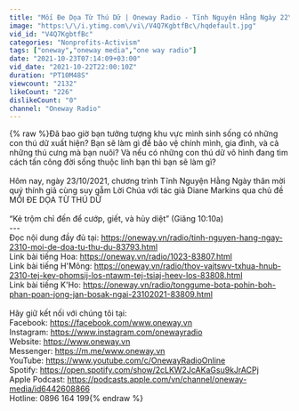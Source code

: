```yaml
---
title: "Mối Đe Dọa Từ Thú Dữ | Oneway Radio - Tĩnh Nguyện Hằng Ngày 22\/10\/2021"
image: "https:\/\/i.ytimg.com\/vi\/V4Q7KgbtfBc\/hqdefault.jpg"
vid_id: "V4Q7KgbtfBc"
categories: "Nonprofits-Activism"
tags: ["oneway","oneway media","one way radio"]
date: "2021-10-23T07:14:09+03:00"
vid_date: "2021-10-22T22:00:10Z"
duration: "PT10M48S"
viewcount: "2132"
likeCount: "226"
dislikeCount: "0"
channel: "Oneway Radio"
---
```

{% raw %}Đã bao giờ bạn tưởng tượng khu vực mình sinh sống có những con thú dữ xuất hiện? Bạn sẽ làm gì để bảo vệ chính mình, gia đình, và cả những thú cưng mà bạn nuôi? Và nếu có những con thú dữ vô hình đang tìm cách tấn công đời sống thuộc linh bạn thì bạn sẽ làm gì?  <br /><br />Hôm nay, ngày 23/10/2021, chương trình Tĩnh Nguyện Hằng Ngày thân mời quý thính giả cùng suy gẫm Lời Chúa với tác giả Diane Markins qua chủ đề MỐI ĐE DỌA TỪ THÚ DỮ<br /><br />“Kẻ trộm chỉ đến để cướp, giết, và hủy diệt” (Giăng 10:10a)<br />---<br />Đọc nội dung đầy đủ tại: <a rel="nofollow" target="blank" href="https://oneway.vn/radio/tinh-nguyen-hang-ngay-2310-moi-de-doa-tu-thu-du-83793.html">https://oneway.vn/radio/tinh-nguyen-hang-ngay-2310-moi-de-doa-tu-thu-du-83793.html</a><br />Link bài tiếng Hoa: <a rel="nofollow" target="blank" href="https://oneway.vn/radio/1023-83807.html">https://oneway.vn/radio/1023-83807.html</a><br />Link bài tiếng H'Mông: <a rel="nofollow" target="blank" href="https://oneway.vn/radio/thov-vajtswv-txhua-hnub-2310-tej-kev-phomsij-los-ntawm-tej-tsiaj-heev-los-83808.html">https://oneway.vn/radio/thov-vajtswv-txhua-hnub-2310-tej-kev-phomsij-los-ntawm-tej-tsiaj-heev-los-83808.html</a><br />Link bài tiếng K'Ho: <a rel="nofollow" target="blank" href="https://oneway.vn/radio/tonggume-bota-pohin-boh-phan-poan-jong-jan-bosak-ngai-23102021-83809.html">https://oneway.vn/radio/tonggume-bota-pohin-boh-phan-poan-jong-jan-bosak-ngai-23102021-83809.html</a><br /><br />Hãy giữ kết nối với chúng tôi tại:<br />Facebook: <a rel="nofollow" target="blank" href="https://facebook.com/www.oneway.vn">https://facebook.com/www.oneway.vn</a><br />Instagram: <a rel="nofollow" target="blank" href="https://www.instagram.com/onewayradio">https://www.instagram.com/onewayradio</a><br />Website: <a rel="nofollow" target="blank" href="https://www.oneway.vn">https://www.oneway.vn</a><br />Messenger: <a rel="nofollow" target="blank" href="https://m.me/www.oneway.vn">https://m.me/www.oneway.vn</a><br />YouTube: <a rel="nofollow" target="blank" href="https://www.youtube.com/c/OnewayRadioOnline">https://www.youtube.com/c/OnewayRadioOnline</a><br />Spotify: <a rel="nofollow" target="blank" href="https://open.spotify.com/show/2cLKW2JcAKaGsu9kJrACPj">https://open.spotify.com/show/2cLKW2JcAKaGsu9kJrACPj</a><br />Apple Podcast: <a rel="nofollow" target="blank" href="https://podcasts.apple.com/vn/channel/oneway-media/id6442608866">https://podcasts.apple.com/vn/channel/oneway-media/id6442608866</a><br />Hotline: 0896 164 199{% endraw %}

